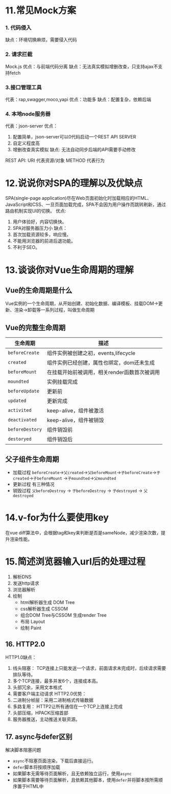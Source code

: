 # 11.常见Mock方案
### 1. 代码侵入
缺点：环境切换麻烦，需要侵入代码
### 2. 请求拦截
Mock.js
优点：与前端代码分离
缺点：无法真实模拟增删改查，只支持ajax不支持fetch
### 3.接口管理工具
代表：rap,swagger,moco,yapi
优点：功能多
缺点：配置复杂，依赖后端
### 4. 本地node服务器
代表：json-server
优点：
 1. 配置简单，json-server可以0代码启动一个REST API SERVER
 2. 自定义程度高
 3. 增删改查真实模拟
缺点: 无法自动同步后端的API需要手动修改

REST API: URI 代表资源/对象  METHOD 代表行为

# 12.说说你对SPA的理解以及优缺点
SPA(single-page application)尽在Web页面初始化时加载相应的HTML、JavaScript和CSS、一旦页面加载完成，SPA不会因为用户操作而跳转刷新，通过路由机制实现UI的切换。
优点:
1. 用户体验好，内容切换快。
2. SPA对服务器压力小
缺点：
1. 首次加载资源较多，响应慢。
2. 不能用浏览器的前进后退功能。
3. 不利于SEO。

# 13.谈谈你对Vue生命周期的理解
## Vue的生命周期是什么
Vue实例的一个生命周期，从开始创建、初始化数据、编译模板、挂载DOM->更新、渲染->卸载等一系列过程，叫做生命周期
## Vue的完整生命周期
| 生命周期        | 描述                                         |
| --------------- | -------------------------------------------- |
| `beforeCreate`  | 组件实例被创建之初，events,lifecycle         |
| `created`       | 组件实例已经创建，属性也绑定，dom还未生成    |
| `beforeMount`   | 在挂载开始前被调用，相关render函数首次被调用 |
| `moundted`      | 实例挂载完成                                 |
| `beforeUpdate`  | 更新前                                       |
| `updated`       | 更新完成                                     |
| `activited`     | keep-alive，组件被激活                       |
| `deactivated`   | keep-alive，组件被销毁                       |
| `beforeDestory` | 组件销毁前                                   |
| `destoryed`     | 组件销毁后                                   |
## 父子组件生命周期
- 加载过程
 `beforeCreate`->`父created`->`父beforeMount`->`子beforeCreate`->`子created`->`子beforeMount`
 ->`子moundted`->`父moundted`
- 更新过程
  有三种情况
- 销毁过程
   `父beforeDestroy` ->  `子beforeDestroy` ->  `子destroyed` ->  `父destroyed`
# 14.v-for为什么要使用key
在vue diff算法中，会根据tag和key来判断是否是sameNode，减少渲染次数，提升渲染性能。
# 15.简述浏览器输入url后的处理过程
1. 解析DNS
2. 发送http请求
3. 浏览器解析
4. 绘制
   - html解析器生成 DOM Tree
   - css解析器生成 CSSOM
   - 组合DOM Tree与CSSOM 生成render Tree
   - 布局 Layout
   - 绘制 Paint

## 16. HTTP2.0
HTTP1.0缺点：
1. 线头阻塞： TCP连接上只能发送一个请求，前面请求未完成时，后续请求需要排队等待。
2. 多个TCP连接，最多并发6个，连接成本高。
3. 头部冗余，采用文本格式
4. 需要客户端主动请求
HTTP2.0优势：
1. 二进制分帧层：采用二进制格式传输数据
2. 多路复用： HTTP2让所有通信在一个TCP上连接上完成
3. 头部压缩，HPACK压缩首部
4. 服务器推送，主动推送关联资源。
## 17. async与defer区别
解决脚本阻塞问题
- `async`不阻塞页面渲染，下载后直接运行。
- `defer`脚本将按顺序加载
- 如果脚本无需等待页面解析，且无依赖独立运行，使用`async`
- 如果脚本需要等待页面解析，且依赖其他脚本，使用`defer`并将脚本按所需顺序置于HTML中






